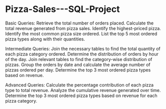 # Pizza-Sales---SQL-Project

Basic Queries:
Retrieve the total number of orders placed.
Calculate the total revenue generated from pizza sales.
Identify the highest-priced pizza.
Identify the most common pizza size ordered.
List the top 5 most ordered pizza types along with their quantities.


Intermediate Queries:
Join the necessary tables to find the total quantity of each pizza category ordered.
Determine the distribution of orders by hour of the day.
Join relevant tables to find the category-wise distribution of pizzas.
Group the orders by date and calculate the average number of pizzas ordered per day.
Determine the top 3 most ordered pizza types based on revenue.

Advanced Queries:
Calculate the percentage contribution of each pizza type to total revenue.
Analyze the cumulative revenue generated over time.
Determine the top 3 most ordered pizza types based on revenue for each pizza category.
